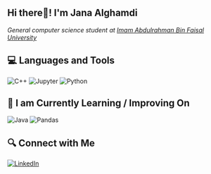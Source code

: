<h2 align="left">Hi there👋! I'm Jana Alghamdi</h2> 
<p><em>General computer science student at <a href="https://www.iau.edu.sa/en" target="_blank">Imam Abdulrahman Bin Faisal University</a></em></p>

<h2 align="left">💻 Languages and Tools</h2>
<div align="left">
    <img src="https://img.shields.io/badge/c++-%2300599C.svg?style=for-the-badge&logo=c%2B%2B&logoColor=white" alt="C++">
    <img src="https://img.shields.io/badge/Jupyter-%23F37626.svg?style=for-the-badge&logo=Jupyter&logoColor=white" alt="Jupyter">
    <img src="https://img.shields.io/badge/python-3670A0?style=for-the-badge&logo=python&logoColor=ffdd54" alt="Python">
</div>

<h2 align="left">📖 I am Currently Learning / Improving On</h2> 
<div align="left">
 <img src="https://img.shields.io/badge/Java-%23ED8B00.svg?style=for-the-badge&logo=java&logoColor=white" alt="Java">
<img src="https://img.shields.io/badge/Pandas-%23150458.svg?style=for-the-badge&logo=pandas&logoColor=white" alt="Pandas">


</div>

<h2 align="left">🔍 Connect with Me</h2> 
<div align="left">
    <a href="https://linkedin.com/in/jana-alghamdi-b68094259" target="_blank">
        <img src="https://img.shields.io/badge/LinkedIn-%230077B5.svg?style=for-the-badge&logo=linkedin&logoColor=white" alt="LinkedIn">
    </a>
</div>






